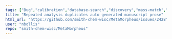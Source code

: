 ```yaml
---
tags: ["Bug","calibration","database-search","discovery","mass-match","proteome","proteomics-database-search","ptm","spectra","uniprot"]
title: "Repeated analysis duplicates auto generated manuscript prose"
html_url: "https://github.com/smith-chem-wisc/MetaMorpheus/issues/2428"
user: "nbollis"
repo: "smith-chem-wisc/MetaMorpheus"
---
```


